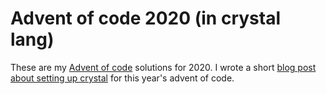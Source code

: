 # Advent of code 2020 (in crystal lang)

These are my [Advent of code](https://adventofcode.com/2020) solutions for 2020. I wrote a short [blog post about setting up crystal](https://blog.meadsteve.dev/programming/2020/03/04/advent-of-crystal/) for this year's advent of code.
